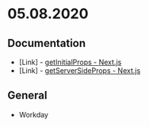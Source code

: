 # 05.08.2020

## Documentation

- \[Link\] - [getInitialProps - Next.js](https://nextjs.org/docs/api-reference/data-fetching/getInitialProps)
- \[Link\] - [getServerSideProps - Next.js](https://nextjs.org/docs/basic-features/data-fetching#getserversideprops-server-side-rendering)

## General

- Workday
